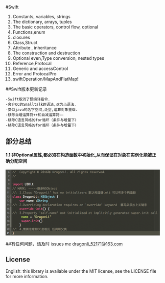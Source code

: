  
#Swift  
1. Constants, variables, strings
2. The dictionary, arrays, tuples
3. The basic operators, control flow, optional
4. Functions,enum
5. closures
6. Class,Struct 
7. Attribute , inheritance
8. The construction and destruction
9. Optional even,Type conversion, nested types
10. Reference,Protocal
11. Generic and accessControl
12. Error and ProtocalPro
13. swiftOperation/MapAndFlatMap!


##Swift版本更新记录

	-Swift取消了预编译指令.
	-舍弃OC的Smalltalk的语法,改为点语法.
	-类似java的名字空间,泛型,运算对象重载.
	-移除自增运算符++和自减运算符—-
	-移除C语言风格的for循环（条件与增量下）
	-移除C语言风格的for循环（条件与增量下）
	
	
## 部分总结
#### 1.1 非Optional属性,都必须在构造函数中初始化,从而保证在对象在实例化能被正确分配空间
![构造器](PICS/Swift01.png)	



##有任何问题，请及时 issues me 
 <dragonli_52171@163.com>   
 
## License

English: this library is available under the MIT license, see the LICENSE file for more information.  